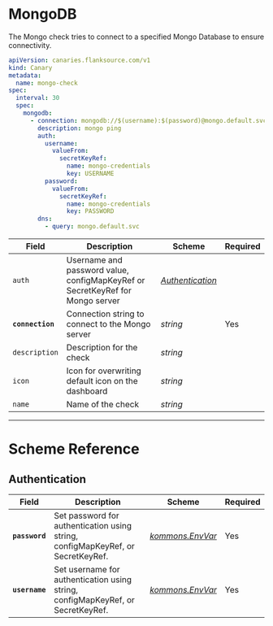 #  <Icon name="mongo" /> MongoDB

The Mongo check tries to connect to a specified Mongo Database to ensure connectivity.

```yaml
apiVersion: canaries.flanksource.com/v1
kind: Canary
metadata:
  name: mongo-check
spec:
  interval: 30
  spec:
    mongodb:
      - connection: mongodb://$(username):$(password)@mongo.default.svc:27017/?authSource=admin
        description: mongo ping
        auth:
          username:
            valueFrom:
              secretKeyRef:
                name: mongo-credentials
                key: USERNAME
          password:
            valueFrom:
              secretKeyRef:
                name: mongo-credentials
                key: PASSWORD
        dns:
          - query: mongo.default.svc

```

| Field | Description | Scheme | Required |
| ----- | ----------- | ------ | -------- |
| `auth` | Username and password value, configMapKeyRef or SecretKeyRef for Mongo server | [*Authentication*](../reference/authentication) |  |
| **`connection`** | Connection string to connect to the Mongo server | *string* | Yes |
| `description` | Description for the check | *string* |  |
| `icon` | Icon for overwriting default icon on the dashboard | *string* |  |
| `name` | Name of the check | *string* |  |

---

# Scheme Reference

## Authentication

| Field | Description | Scheme | Required |
| ----- | ----------- | ------ | -------- |
| **`password`** | Set password for authentication using string, configMapKeyRef, or SecretKeyRef. | [*kommons.EnvVar*](https://pkg.go.dev/github.com/flanksource/kommons#EnvVar) | Yes |
| **`username`** | Set username for authentication using string, configMapKeyRef, or SecretKeyRef. | [*kommons.EnvVar*](https://pkg.go.dev/github.com/flanksource/kommons#EnvVar) | Yes |
